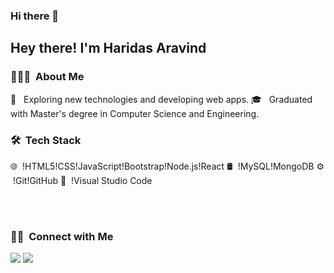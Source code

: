 ### Hi there 👋

<!--
**Haridasaravind/Haridasaravind** is a ✨ _special_ ✨ repository because its `README.md` (this file) appears on your GitHub profile.

Here are some ideas to get you started:

- 🔭 I’m currently working on ...
- 🌱 I’m currently learning ...
- 👯 I’m looking to collaborate on ...
- 🤔 I’m looking for help with ...
- 💬 Ask me about ...
- 📫 How to reach me: ...
- 😄 Pronouns: ...
- ⚡ Fun fact: ...
-->


<h2>  Hey there! I'm Haridas Aravind </h2>

<h3> 👨🏻‍💻 &nbsp;About Me </h3>

🤔 &nbsp; Exploring new technologies and developing web apps.
🎓 &nbsp; Graduated with Master's degree in Computer Science and Engineering.

<h3> 🛠 &nbsp;Tech Stack</h3>


🌐 &nbsp;!HTML5!CSS!JavaScript!Bootstrap!Node.js!React
🛢 &nbsp;!MySQL!MongoDB
⚙️ &nbsp;!Git!GitHub
🔧 &nbsp;!Visual Studio Code

<br/>




<br/>

<h3> 🤝🏻 &nbsp;Connect with Me </h3>

<p align="left">
<a href="https://www.linkedin.com/in/haridasaravind/"><img src="https://img.shields.io/badge/-haridasaravind-0077B5?style=flat&logo=Linkedin&logoColor=white"/></a>
<a href="mailto:aravindabhi12@gmail.com"><img src="https://img.shields.io/badge/-aravindabhi12@gmail.com-D14836?style=flat&logo=Gmail&logoColor=white"/></a>
</p>
